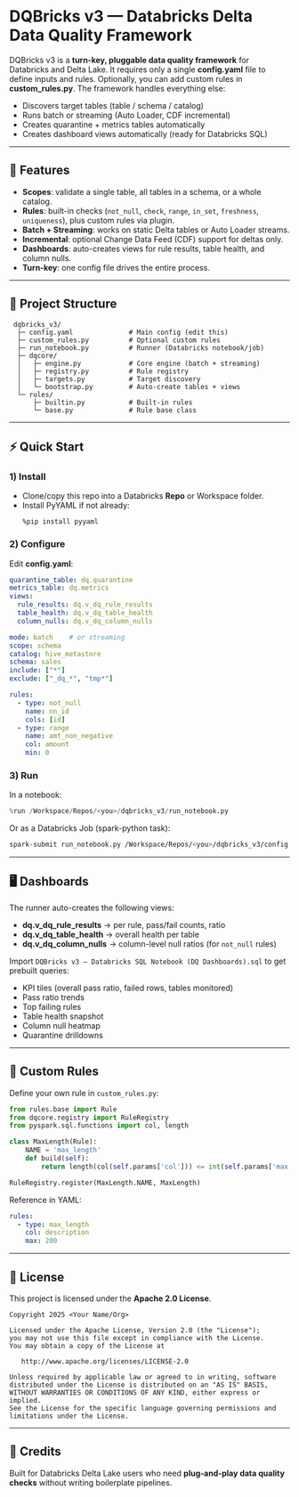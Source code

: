 # DQBricks v3 — Databricks Delta Data Quality Framework

DQBricks v3 is a **turn‑key, pluggable data quality framework** for Databricks and Delta Lake.
It requires only a single **config.yaml** file to define inputs and rules. Optionally, you can add custom rules in **custom_rules.py**.
The framework handles everything else:
- Discovers target tables (table / schema / catalog)
- Runs batch or streaming (Auto Loader, CDF incremental)
- Creates quarantine + metrics tables automatically
- Creates dashboard views automatically (ready for Databricks SQL)

---

## 🚀 Features
- **Scopes**: validate a single table, all tables in a schema, or a whole catalog.
- **Rules**: built-in checks (`not_null`, `check`, `range`, `in_set`, `freshness`, `uniqueness`), plus custom rules via plugin.
- **Batch + Streaming**: works on static Delta tables or Auto Loader streams.
- **Incremental**: optional Change Data Feed (CDF) support for deltas only.
- **Dashboards**: auto-creates views for rule results, table health, and column nulls.
- **Turn‑key**: one config file drives the entire process.

---

## 📁 Project Structure
```
 dqbricks_v3/
  ├─ config.yaml              # Main config (edit this)
  ├─ custom_rules.py          # Optional custom rules
  ├─ run_notebook.py          # Runner (Databricks notebook/job)
  ├─ dqcore/
  │   ├─ engine.py            # Core engine (batch + streaming)
  │   ├─ registry.py          # Rule registry
  │   ├─ targets.py           # Target discovery
  │   └─ bootstrap.py         # Auto-create tables + views
  └─ rules/
      ├─ builtin.py           # Built-in rules
      └─ base.py              # Rule base class
```

---

## ⚡ Quick Start

### 1) Install
- Clone/copy this repo into a Databricks **Repo** or Workspace folder.
- Install PyYAML if not already:
  ```
  %pip install pyyaml
  ```

### 2) Configure
Edit **config.yaml**:
```yaml
quarantine_table: dq.quarantine
metrics_table: dq.metrics
views:
  rule_results: dq.v_dq_rule_results
  table_health: dq.v_dq_table_health
  column_nulls: dq.v_dq_column_nulls

mode: batch    # or streaming
scope: schema
catalog: hive_metastore
schema: sales
include: ["*"]
exclude: ["_dq_*", "tmp*"]

rules:
  - type: not_null
    name: nn_id
    cols: [id]
  - type: range
    name: amt_non_negative
    col: amount
    min: 0
```

### 3) Run
In a notebook:
```python
%run /Workspace/Repos/<you>/dqbricks_v3/run_notebook.py
```

Or as a Databricks Job (spark-python task):
```bash
spark-submit run_notebook.py /Workspace/Repos/<you>/dqbricks_v3/config.yaml
```

---

## 🖥️ Dashboards
The runner auto-creates the following views:
- **dq.v_dq_rule_results** → per rule, pass/fail counts, ratio
- **dq.v_dq_table_health** → overall health per table
- **dq.v_dq_column_nulls** → column-level null ratios (for `not_null` rules)

Import `DQBricks v3 — Databricks SQL Notebook (DQ Dashboards).sql` to get prebuilt queries:
- KPI tiles (overall pass ratio, failed rows, tables monitored)
- Pass ratio trends
- Top failing rules
- Table health snapshot
- Column null heatmap
- Quarantine drilldowns

---

## 🔧 Custom Rules
Define your own rule in `custom_rules.py`:
```python
from rules.base import Rule
from dqcore.registry import RuleRegistry
from pyspark.sql.functions import col, length

class MaxLength(Rule):
    NAME = 'max_length'
    def build(self):
        return length(col(self.params['col'])) <= int(self.params['max'])

RuleRegistry.register(MaxLength.NAME, MaxLength)
```
Reference in YAML:
```yaml
rules:
  - type: max_length
    col: description
    max: 200
```

---

## 📜 License
This project is licensed under the **Apache 2.0 License**.

```
Copyright 2025 <Your Name/Org>

Licensed under the Apache License, Version 2.0 (the "License");
you may not use this file except in compliance with the License.
You may obtain a copy of the License at

   http://www.apache.org/licenses/LICENSE-2.0

Unless required by applicable law or agreed to in writing, software
distributed under the License is distributed on an "AS IS" BASIS,
WITHOUT WARRANTIES OR CONDITIONS OF ANY KIND, either express or implied.
See the License for the specific language governing permissions and
limitations under the License.
```

---

## 🙌 Credits
Built for Databricks Delta Lake users who need **plug‑and‑play data quality checks** without writing boilerplate pipelines.
